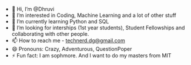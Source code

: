 - 👋 Hi, I’m @Dhruvi
- 👀 I’m interested in Coding, Machine Learning and a lot of other stuff
- 🌱 I’m currently learning Python and SQL
- 💞️ I’m looking for interships (1st year students), Student Fellowships and collaborating with other people.
- 📫 How to reach me - technerd.dg@gmail.com
- 😄 Pronouns: Crazy, Adventurous, QuestionPoper
- ⚡ Fun fact: I am sophmore. And I want to do my masters from MIT

<!---
DG-Dhruvi/DG-Dhruvi is a ✨ special ✨ repository because its `README.md` (this file) appears on your GitHub profile.
You can click the Preview link to take a look at your changes.
--->
